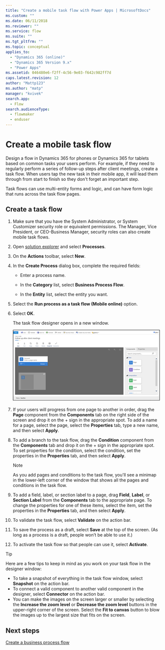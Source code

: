 ```yaml
---
title: "Create a mobile task flow with Power Apps | MicrosoftDocs"
ms.custom: ""
ms.date: 06/11/2018
ms.reviewer: ""
ms.service: flow
ms.suite: ""
ms.tgt_pltfrm: ""
ms.topic: conceptual
applies_to: 
  - "Dynamics 365 (online)"
  - "Dynamics 365 Version 9.x"
  - "Power Apps"
ms.assetid: 046480e6-f2ff-4c56-9e03-f642c982ff7d
caps.latest.revision: 12
author: "Mattp123"
ms.author: "matp"
manager: "kvivek"
search.app: 
  - Flow
search.audienceType: 
  - flowmaker
  - enduser
---
```

# Create a mobile task flow


Design a flow in Dynamics 365 for phones or Dynamics 365 for tablets based on common tasks your users perform. For example, if they need to regularly perform a series of follow-up steps after client meetings, create a task flow. When users tap the new task in their mobile app, it will lead them through from start to finish so they don't forget an important step.  
  
 Task flows can use multi-entity forms and logic, and can have form logic that runs across the task flow pages.  
  
## Create a task flow
  
1. Make sure that you have the System Administrator, or System Customizer security role or equivalent permissions. The Manager, Vice President, or CEO-Business Manager, security roles can also create mobile task flows. 
  
2. Open [solution explorer](/powerapps/maker/model-driven-apps/advanced-navigation#solution-explorer) and select **Processes**.  
  
3.  On the **Actions** toolbar, select **New**.  
  
4.  In the **Create Process** dialog box, complete the required fields:  
  
    -   Enter a process name.  
  
    -   In the **Category** list, select **Business Process Flow**.  
  
    -   In the **Entity** list, select the entity you want.  
  
5.  Select the **Run process as a task flow (Mobile online)** option.  
  
6.  Select **OK**.
  
     The task flow designer opens in a new window.  
  
     ![Task flow designer window](media/task-flow-designer-window.png "Task flow designer window") 
  
7.  If your users will progress from one page to another in order, drag the **Page** component from the **Components** tab on the right side of the screen and drop it on the + sign in the appropriate spot. To add a name for a page, select the page, select the **Properties** tab, type a new name, and then select **Apply**.  
  
8.  To add a branch to the task flow, drag the **Condition** component from the **Components** tab and drop it on the + sign in the appropriate spot. To set properties for the condition, select the condition, set the properties in the **Properties** tab, and then select **Apply**.  
  
    > [!NOTE]
    >  As you add pages and conditions to the task flow, you'll see a minimap in the lower-left corner of the window that shows all the pages and conditions in the task flow.  
  
9. To add a field, label,  or section label  to a page, drag **Field**, **Label**, or **Section Label** from the **Components** tab to the appropriate page. To change the properties for one of these items, select the item, set the properties in the **Properties** tab, and then select **Apply**.  
  
10. To validate the task flow, select **Validate** on the action bar.  
  
11. To save the process as a draft, select **Save** at the top of the screen. (As long as a process is a draft, people won’t be able to use it.)  
  
12. To activate the task flow so that people can use it, select **Activate**.  
  
> [!TIP]
>  Here are a few tips to keep in mind as you work on your task flow in the designer window:  
>   
> -  To take a snapshot of everything in the task flow window, select **Snapshot** on the action bar.  
> -  To connect a valid component to another valid component in the designer, select **Connector** on the action bar.  
> -  You can make the images on the screen larger or smaller by selecting the **Increase the zoom level** or **Decrease the zoom level** buttons in the upper-right corner of the screen. Select the **Fit to canvas** button to blow the images up to the largest size that fits on the screen.  
  
## Next steps  
 [Create a business process flow](create-business-process-flow.md)   

